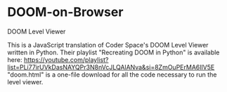 # DOOM-on-Browser
DOOM Level Viewer

This is a JavaScript translation of Coder Space's DOOM Level Viewer written in Python.
Their playlist "Recreating DOOM in Python" is available here: https://youtube.com/playlist?list=PLi77irUVkDasNAYQPr3N8nVcJLQAlANva&si=8ZmOuPErMA6IlV5E
"doom.html" is a one-file download for all the code necessary to run the level viewer.
